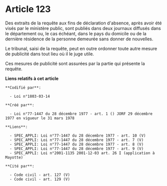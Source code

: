 # Article 123

Des extraits de la requête aux fins de déclaration d'absence, après avoir été visés par le ministère public, sont publiés
dans deux journaux diffusés dans le département ou, le cas échéant, dans le pays du domicile ou de la dernière résidence de
la personne demeurée sans donner de nouvelles.

Le tribunal, saisi de la requête, peut en outre ordonner toute autre mesure de publicité dans tout lieu où il le juge utile.

Ces mesures de publicité sont assurées par la partie qui présente la requête.

**Liens relatifs à cet article**

	**Codifié par**:

	  - Loi n°1803-03-14

	**Créé par**:

	  - Loi n°77-1447 du 28 décembre 1977 - art. 1 () JORF 29 décembre 1977 en vigueur le 31 mars 1978

	**Liens**:

	  - SPEC_APPLI: Loi n°77-1447 du 28 décembre 1977 - art. 10 (V)
	  - SPEC_APPLI: Loi n°77-1447 du 28 décembre 1977 - art. 7 (V)
	  - SPEC_APPLI: Loi n°77-1447 du 28 décembre 1977 - art. 8 (V)
	  - SPEC_APPLI: Loi n°77-1447 du 28 décembre 1977 - art. 9 (V)
	  - SPEC_APPLI: Loi n°2001-1135 2001-12-03 art. 26 I (application à Mayotte)

	**Cité par**:

	  - Code civil - art. 127 (V)
	  - Code civil - art. 129 (V)
